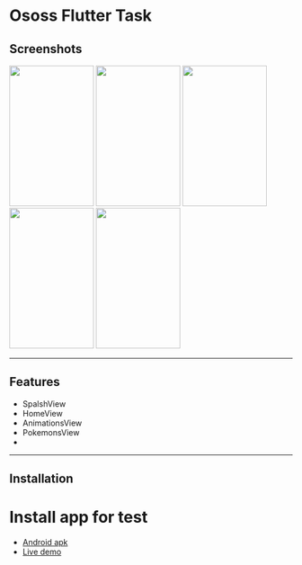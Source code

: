 # Ososs Flutter Task

## Screenshots

  <img src="https://github.com/mohammadjoumani/ososs_flutter_task/assets/53276286/118f46ae-f051-4362-af31-fc43dcf39ba2" width= "150" height="250">
  <img src="https://github.com/mohammadjoumani/ososs_flutter_task/assets/53276286/071eedce-4d13-499f-8928-db8d45e3513b" width= "150" height="250">
  <img src="https://github.com/mohammadjoumani/ososs_flutter_task/assets/53276286/cb3e37bd-db68-4d75-9622-fb7cb0268689" width= "150" height="250">
  <img src="https://github.com/mohammadjoumani/ososs_flutter_task/assets/53276286/ec364074-2f95-40fb-bece-7bb7a529d0ca" width= "150" height="250">
  <img src="https://github.com/mohammadjoumani/ososs_flutter_task/assets/53276286/64a2bb14-39f5-451f-b485-8c11ad49f9ee" width= "150" height="250">
</div>

-----------------------------------------------------------------------------------

## Features
- SpalshView
- HomeView
- AnimationsView
- PokemonsView
- 
-----------------------------------------------------------------------------------

## Installation

# Install app for test
- [Android apk](https://drive.google.com/file/d/1QiJygqhHY3AV6vzWDkirWN45kP5_psmQ/view?usp=sharing)
- [Live demo](https://mohammadjoumani.github.io/ososs_flutter_task/)
